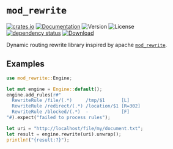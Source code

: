 # `mod_rewrite`

<!-- prettier-ignore-start -->

[![crates.io](https://img.shields.io/crates/v/mod_rewrite?label=latest)](https://crates.io/crates/mod_rewrite)
[![Documentation](https://docs.rs/mod_rewrite/badge.svg?version=0.2.0)](https://docs.rs/mod_rewrite/0.2.0)
![Version](https://img.shields.io/badge/rustc-1.72+-ab6000.svg)
![License](https://img.shields.io/crates/l/mod_rewrite.svg)
<br />
[![dependency status](https://deps.rs/crate/mod_rewrite/0.2.0/status.svg)](https://deps.rs/crate/mod_rewrite/0.2.0)
[![Download](https://img.shields.io/crates/d/mod_rewrite.svg)](https://crates.io/crates/mod_rewrite)

<!-- prettier-ignore-end -->

<!-- cargo-rdme start -->

Dynamic routing rewrite library inspired by apache
[`mod_rewrite`](https://httpd.apache.org/docs/current/mod/mod_rewrite.html).

## Examples

```rust
use mod_rewrite::Engine;

let mut engine = Engine::default();
engine.add_rules(r#"
  RewriteRule /file/(.*)     /tmp/$1      [L]
  RewriteRule /redirect/(.*) /location/$1 [R=302]
  RewriteRule /blocked/(.*)  -            [F]
"#).expect("failed to process rules");

let uri = "http://localhost/file/my/document.txt";
let result = engine.rewrite(uri).unwrap();
println!("{result:?}");
```

<!-- cargo-rdme end -->
